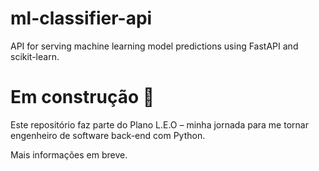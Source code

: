 # ml-classifier-api
API for serving machine learning model predictions using FastAPI and scikit-learn.

# Em construção 🚧

Este repositório faz parte do Plano L.E.O – minha jornada para me tornar engenheiro de software back-end com Python.

Mais informações em breve.
